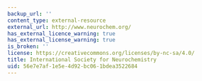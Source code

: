 ```yaml
---
backup_url: ''
content_type: external-resource
external_url: http://www.neurochem.org/
has_external_licence_warning: true
has_external_license_warning: true
is_broken: ''
license: https://creativecommons.org/licenses/by-nc-sa/4.0/
title: International Society for Neurochemistry
uid: 56e7e7af-1e5e-4d92-bc06-1bdea3522684
---
```

